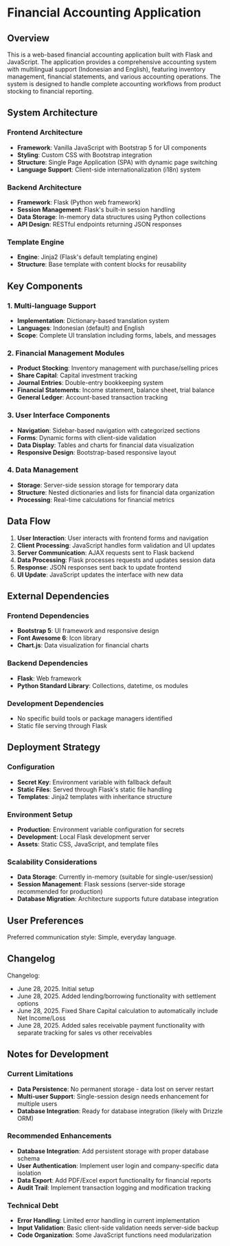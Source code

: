 # Financial Accounting Application

## Overview

This is a web-based financial accounting application built with Flask and JavaScript. The application provides a comprehensive accounting system with multilingual support (Indonesian and English), featuring inventory management, financial statements, and various accounting operations. The system is designed to handle complete accounting workflows from product stocking to financial reporting.

## System Architecture

### Frontend Architecture
- **Framework**: Vanilla JavaScript with Bootstrap 5 for UI components
- **Styling**: Custom CSS with Bootstrap integration
- **Structure**: Single Page Application (SPA) with dynamic page switching
- **Language Support**: Client-side internationalization (i18n) system

### Backend Architecture
- **Framework**: Flask (Python web framework)
- **Session Management**: Flask's built-in session handling
- **Data Storage**: In-memory data structures using Python collections
- **API Design**: RESTful endpoints returning JSON responses

### Template Engine
- **Engine**: Jinja2 (Flask's default templating engine)
- **Structure**: Base template with content blocks for reusability

## Key Components

### 1. Multi-language Support
- **Implementation**: Dictionary-based translation system
- **Languages**: Indonesian (default) and English
- **Scope**: Complete UI translation including forms, labels, and messages

### 2. Financial Management Modules
- **Product Stocking**: Inventory management with purchase/selling prices
- **Share Capital**: Capital investment tracking
- **Journal Entries**: Double-entry bookkeeping system
- **Financial Statements**: Income statement, balance sheet, trial balance
- **General Ledger**: Account-based transaction tracking

### 3. User Interface Components
- **Navigation**: Sidebar-based navigation with categorized sections
- **Forms**: Dynamic forms with client-side validation
- **Data Display**: Tables and charts for financial data visualization
- **Responsive Design**: Bootstrap-based responsive layout

### 4. Data Management
- **Storage**: Server-side session storage for temporary data
- **Structure**: Nested dictionaries and lists for financial data organization
- **Processing**: Real-time calculations for financial metrics

## Data Flow

1. **User Interaction**: User interacts with frontend forms and navigation
2. **Client Processing**: JavaScript handles form validation and UI updates
3. **Server Communication**: AJAX requests sent to Flask backend
4. **Data Processing**: Flask processes requests and updates session data
5. **Response**: JSON responses sent back to update frontend
6. **UI Update**: JavaScript updates the interface with new data

## External Dependencies

### Frontend Dependencies
- **Bootstrap 5**: UI framework and responsive design
- **Font Awesome 6**: Icon library
- **Chart.js**: Data visualization for financial charts

### Backend Dependencies
- **Flask**: Web framework
- **Python Standard Library**: Collections, datetime, os modules

### Development Dependencies
- No specific build tools or package managers identified
- Static file serving through Flask

## Deployment Strategy

### Configuration
- **Secret Key**: Environment variable with fallback default
- **Static Files**: Served through Flask's static file handling
- **Templates**: Jinja2 templates with inheritance structure

### Environment Setup
- **Production**: Environment variable configuration for secrets
- **Development**: Local Flask development server
- **Assets**: Static CSS, JavaScript, and template files

### Scalability Considerations
- **Data Storage**: Currently in-memory (suitable for single-user/session)
- **Session Management**: Flask sessions (server-side storage recommended for production)
- **Database Migration**: Architecture supports future database integration

## User Preferences

Preferred communication style: Simple, everyday language.

## Changelog

Changelog:
- June 28, 2025. Initial setup
- June 28, 2025. Added lending/borrowing functionality with settlement options
- June 28, 2025. Fixed Share Capital calculation to automatically include Net Income/Loss
- June 28, 2025. Added sales receivable payment functionality with separate tracking for sales vs other receivables

## Notes for Development

### Current Limitations
- **Data Persistence**: No permanent storage - data lost on server restart
- **Multi-user Support**: Single-session design needs enhancement for multiple users
- **Database Integration**: Ready for database integration (likely with Drizzle ORM)

### Recommended Enhancements
- **Database Integration**: Add persistent storage with proper database schema
- **User Authentication**: Implement user login and company-specific data isolation
- **Data Export**: Add PDF/Excel export functionality for financial reports
- **Audit Trail**: Implement transaction logging and modification tracking

### Technical Debt
- **Error Handling**: Limited error handling in current implementation
- **Input Validation**: Basic client-side validation needs server-side backup
- **Code Organization**: Some JavaScript functions need modularization